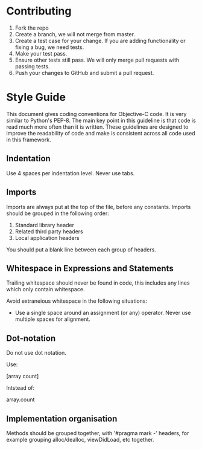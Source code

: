 # Contributing

1. Fork the repo
2. Create a branch, we will not merge from master.
3. Create a test case for your change. If you are adding functionality or
   fixing a bug, we need tests.
4. Make your test pass.
5. Ensure other tests still pass. We will only merge pull requests with
   passing tests.
6. Push your changes to GitHub and submit a pull request.

# Style Guide

This document gives coding conventions for Objective-C code. It is very similar
to Python's PEP-8. The main key point in this guideline is that code is read
much more often than it is written. These guidelines are designed to improve
the readability of code and make is consistent across all code used in this
framework.

## Indentation

Use 4 spaces per indentation level. Never use tabs.

## Imports

Imports are always put at the top of the file, before any constants. Imports
should be grouped in the following order:

1. Standard library header
2. Related third party headers
3. Local application headers

You should put a blank line between each group of headers.

## Whitespace in Expressions and Statements

Trailing whitespace should never be found in code, this includes any lines
which only contain whitespace.

Avoid extraneious whitespace in the following situations:

* Use a single space around an assignment (or any) operator. Never use multiple
  spaces for alignment.

## Dot-notation

Do not use dot notation.

Use:

   [array count]

Intstead of:

   array.count

## Implementation organisation

Methods should be grouped together, with '#pragma mark -' headers, for example
grouping alloc/dealloc, viewDidLoad, etc together.

